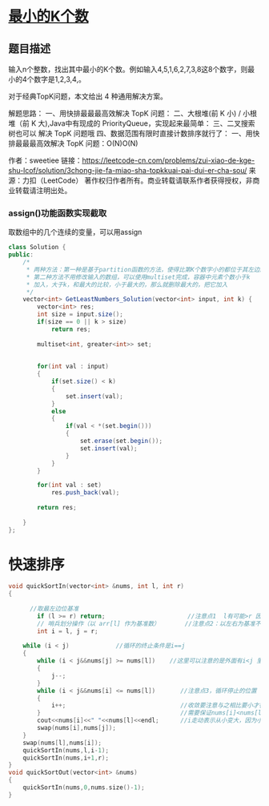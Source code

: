 # [最小的K个数](https://www.nowcoder.com/practice/6a296eb82cf844ca8539b57c23e6e9bf?tpId=13&tqId=11182&tPage=2&rp=2&ru=/ta/coding-interviews&qru=/ta/coding-interviews/question-ranking)

## 题目描述

输入n个整数，找出其中最小的K个数。例如输入4,5,1,6,2,7,3,8这8个数字，则最小的4个数字是1,2,3,4,。



对于经典TopK问题，本文给出 4 种通用解决方案。

解题思路：
一、用快排最最最高效解决 TopK 问题：
二、大根堆(前 K 小) / 小根堆（前 K 大),Java中有现成的 PriorityQueue，实现起来最简单：
三、二叉搜索树也可以 解决 TopK 问题哦
四、数据范围有限时直接计数排序就行了：
一、用快排最最最高效解决 TopK 问题：O(N)O(N)

作者：sweetiee
链接：https://leetcode-cn.com/problems/zui-xiao-de-kge-shu-lcof/solution/3chong-jie-fa-miao-sha-topkkuai-pai-dui-er-cha-sou/
来源：力扣（LeetCode）
著作权归作者所有。商业转载请联系作者获得授权，非商业转载请注明出处。





### assign()功能函数实现截取

取数组中的几个连续的变量，可以用assign

```java
class Solution {
public:
    /*
     * 两种方法：第一种是基于partition函数的方法，使得比第K个数字小的都位于其左边。
     * 第二种方法不用修改输入的数组，可以使用multiset完成，容器中元素个数小于k
     * 加入，大于k，和最大的比较，小于最大的，那么就删除最大的，把它加入
     */
    vector<int> GetLeastNumbers_Solution(vector<int> input, int k) {
        vector<int> res;
        int size = input.size();
        if(size == 0 || k > size)
            return res;
        
        multiset<int, greater<int>> set;
        
        
        for(int val : input)
        {
            if(set.size() < k)
            {
                set.insert(val);
            }
            else
            {
                if(val < *(set.begin()))
                {
                    set.erase(set.begin());
                    set.insert(val);
                }
            }
        }

        for(int val : set)
            res.push_back(val);
        
        return res;
        
    }
};
```

# 快速排序



```c++
void quickSortIn(vector<int> &nums, int l, int r)
{
    
      //取最左边位基准
        if (l >= r) return;                       //注意点1  l有可能>r 因为
        // 哨兵划分操作（以 arr[l] 作为基准数）       //注意点2：以左右为基准不同while的循环顺序也不同
        int i = l, j = r;
        
    while (i < j)             //循环的终止条件是i==j
    {
        while (i < j&&nums[j] >= nums[l])    //这里可以注意的是外面有i<j 里面也需要，因为里面while循环会改变i,j
        {
            j--;
        }
        while (i < j&&nums[i] <= nums[l])       //注意点3，循环停止的位置 ，i,j互相靠拢，但是最后一个值与nums[l]
        {
            i++;                                //收敛要注意与之相比要小才行，后面需要交换
        }                                       //需要保证nums[i]<nums[l]
        cout<<nums[i]<<" "<<nums[l]<<endl;      //i走动表示从小变大，因为小的要交换
        swap(nums[i],nums[j]);
    }
    swap(nums[l],nums[i]);
    quickSortIn(nums,l,i-1);
    quickSortIn(nums,i+1,r);
}
void quickSortOut(vector<int> &nums)
{
    quickSortIn(nums,0,nums.size()-1);
}
```

